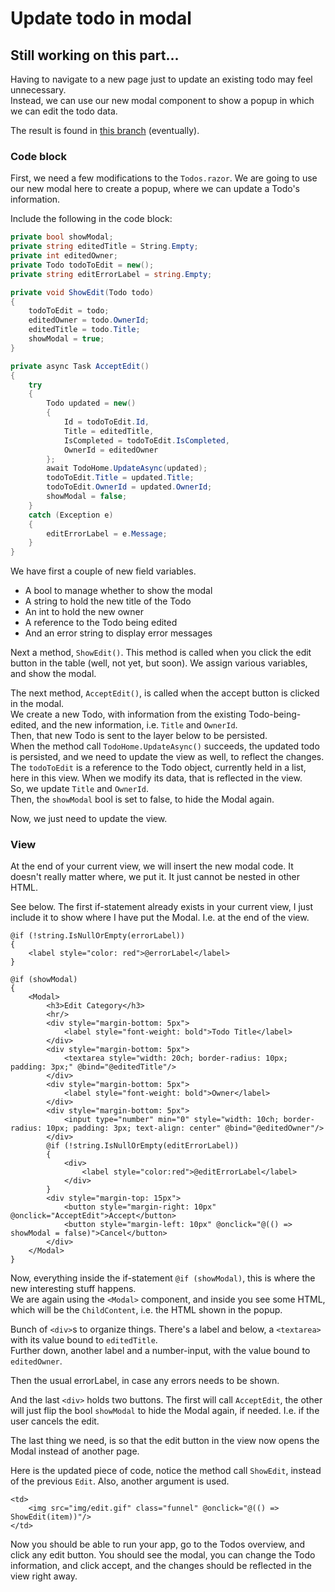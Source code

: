 # Update todo in modal

## Still working on this part...

Having to navigate to a new page just to update an existing todo may feel unnecessary.\
Instead, we can use our new modal component to show a popup in which we can edit the todo data.

The result is found in [this branch]() (eventually).

### Code block
First, we need a few modifications to the `Todos.razor`.
We are going to use our new modal here to create a popup, where we can update a Todo's information.

Include the following in the code block:
```csharp
private bool showModal;
private string editedTitle = String.Empty;
private int editedOwner;
private Todo todoToEdit = new();
private string editErrorLabel = string.Empty;

private void ShowEdit(Todo todo)
{
    todoToEdit = todo;
    editedOwner = todo.OwnerId;
    editedTitle = todo.Title;
    showModal = true;
}

private async Task AcceptEdit()
{
    try
    {
        Todo updated = new()
        {
            Id = todoToEdit.Id,
            Title = editedTitle,
            IsCompleted = todoToEdit.IsCompleted,
            OwnerId = editedOwner
        };
        await TodoHome.UpdateAsync(updated);
        todoToEdit.Title = updated.Title;
        todoToEdit.OwnerId = updated.OwnerId;
        showModal = false;
    }
    catch (Exception e)
    {
        editErrorLabel = e.Message;
    }
}
```

We have first a couple of new field variables.
* A bool to manage whether to show the modal
* A string to hold the new title of the Todo
* An int to hold the new owner
* A reference to the Todo being edited
* And an error string to display error messages

Next a method, `ShowEdit()`. This method is called when you click the edit button in the table (well, not yet, but soon).
We assign various variables, and show the modal.

The next method, `AcceptEdit()`, is called when the accept button is clicked in the modal.\
We create a new Todo, with information from the existing Todo-being-edited, and the new information, i.e. `Title` and `OwnerId`.\
Then, that new Todo is sent to the layer below to be persisted.\
When the method call `TodoHome.UpdateAsync()` succeeds, the updated todo is persisted, and we need to update the view as well, to reflect the changes.\
The `todoToEdit` is a reference to the Todo object, currently held in a list, here in this view. When we modify its data, that is reflected in the view.\
So, we update `Title` and `OwnerId`.\
Then, the `showModal` bool is set to false, to hide the Modal again.

Now, we just need to update the view.

### View

At the end of your current view, we will insert the new modal code.
It doesn't really matter where, we put it. It just cannot be nested in other HTML.

See below. The first if-statement already exists in your current view, I just include it to show where I have put the Modal. 
I.e. at the end of the view.

```razor
@if (!string.IsNullOrEmpty(errorLabel))
{
    <label style="color: red">@errorLabel</label>
}

@if (showModal)
{
    <Modal>
        <h3>Edit Category</h3>
        <hr/>
        <div style="margin-bottom: 5px">
            <label style="font-weight: bold">Todo Title</label>
        </div>
        <div style="margin-bottom: 5px">
            <textarea style="width: 20ch; border-radius: 10px; padding: 3px;" @bind="@editedTitle"/>
        </div>
        <div style="margin-bottom: 5px">
            <label style="font-weight: bold">Owner</label>
        </div>
        <div style="margin-bottom: 5px">
            <input type="number" min="0" style="width: 10ch; border-radius: 10px; padding: 3px; text-align: center" @bind="@editedOwner"/>
        </div>
        @if (!string.IsNullOrEmpty(editErrorLabel))
        {
            <div>
                <label style="color:red">@editErrorLabel</label>
            </div>
        }
        <div style="margin-top: 15px">
            <button style="margin-right: 10px" @onclick="AcceptEdit">Accept</button>
            <button style="margin-left: 10px" @onclick="@(() => showModal = false)">Cancel</button>
        </div>
    </Modal>
}

```
 Now, everything inside the if-statement `@if (showModal)`, this is where the new interesting stuff happens.\
 We are again using the `<Modal>` component, and inside you see some HTML, which will be the `ChildContent`, i.e. the HTML shown in the popup.
 
Bunch of `<div>`s to organize things. There's a label and below, a `<textarea>` with its value bound to `editedTitle`.\
Further down, another label and a number-input, with the value bound to `editedOwner`.

Then the usual errorLabel, in case any errors needs to be shown.

And the last `<div>` holds two buttons. The first will call `AcceptEdit`, the other will just flip the bool `showModal` to hide the Modal again, if needed. I.e. if the user cancels the edit.

The last thing we need, is so that the edit button in the view now opens the Modal instead of another page.

Here is the updated piece of code, notice the method call `ShowEdit`, instead of the previous `Edit`. Also, another argument is used.

```razor
<td>
    <img src="img/edit.gif" class="funnel" @onclick="@(() => ShowEdit(item))"/>
</td>
```

Now you should be able to run your app, go to the Todos overview, and click any edit button. You should see the modal, you can change the Todo information, and click accept, and the changes should be reflected in the view right away.